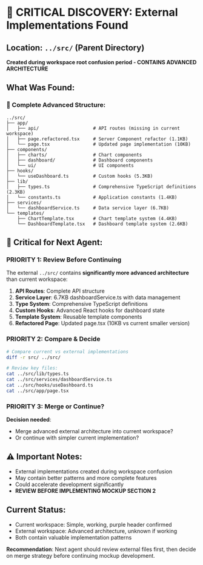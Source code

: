 # 🚨 CRITICAL DISCOVERY: External Implementations Found

## Location: `../src/` (Parent Directory)

**Created during workspace root confusion period - CONTAINS ADVANCED ARCHITECTURE**

## What Was Found:

### 📂 Complete Advanced Structure:
```
../src/
├── app/
│   ├── api/                    # API routes (missing in current workspace)
│   ├── page.refactored.tsx     # Server Component refactor (1.1KB)
│   └── page.tsx                # Updated page implementation (10KB)
├── components/
│   ├── charts/                 # Chart components
│   ├── dashboard/              # Dashboard components  
│   └── ui/                     # UI components
├── hooks/
│   └── useDashboard.ts         # Custom hooks (5.3KB)
├── lib/
│   ├── types.ts                # Comprehensive TypeScript definitions (2.3KB)
│   └── constants.ts            # Application constants (1.4KB)
├── services/
│   └── dashboardService.ts     # Data service layer (6.7KB)
└── templates/
    ├── ChartTemplate.tsx       # Chart template system (4.4KB)
    └── DashboardTemplate.tsx   # Dashboard template system (2.6KB)
```

## 🎯 Critical for Next Agent:

### PRIORITY 1: Review Before Continuing
The external `../src/` contains **significantly more advanced architecture** than current workspace:

1. **API Routes**: Complete API structure
2. **Service Layer**: 6.7KB dashboardService.ts with data management
3. **Type System**: Comprehensive TypeScript definitions
4. **Custom Hooks**: Advanced React hooks for dashboard state
5. **Template System**: Reusable template components
6. **Refactored Page**: Updated page.tsx (10KB vs current smaller version)

### PRIORITY 2: Compare & Decide
```bash
# Compare current vs external implementations
diff -r src/ ../src/

# Review key files:
cat ../src/lib/types.ts
cat ../src/services/dashboardService.ts  
cat ../src/hooks/useDashboard.ts
cat ../src/app/page.tsx
```

### PRIORITY 3: Merge or Continue?
**Decision needed**: 
- Merge advanced external architecture into current workspace?
- Or continue with simpler current implementation?

## ⚠️ Important Notes:
- External implementations created during workspace confusion
- May contain better patterns and more complete features
- Could accelerate development significantly
- **REVIEW BEFORE IMPLEMENTING MOCKUP SECTION 2**

## Current Status:
- Current workspace: Simple, working, purple header confirmed
- External workspace: Advanced architecture, unknown if working
- Both contain valuable implementation patterns

**Recommendation**: Next agent should review external files first, then decide on merge strategy before continuing mockup development.
